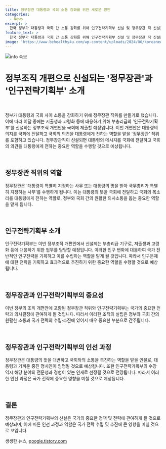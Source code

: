 ```yaml
---
title: 정무장관 대통령과 국회 소통 강화를 위한 새로운 방안
categories:
  - News
excerpt: >
  한국 정부가 대통령과 국회 간 소통 강화를 위해 인구전략기획부 신설 및 정무장관 직 신설을 포함한 조직 개편 계획을 국회에 제출할 예정이다. 이로써 대통령의 메시지 전달과 국회의 의견을 대통령에 전하는 역할을 담당할 정무장관이 신설될 전망이며, 후보자로는 의정 경험과 대통령에 가까운 중진 정치인이 예상된다. 벌써부터 후보자에 대한 관심과 논의가 벌어지고 있는 상황이다.
feature_text: >
  한국 정부가 대통령과 국회 간 소통 강화를 위해 인구전략기획부 신설 및 정무장관 직 신설을 포함한 조직 개편 계획을 국회에 제출할 예정이다. 이로써 대통령의 메시지 전달과 국회의 의견을 대통령에 전하는 역할을 담당할 정무장관이 신설될 전망이며, 후보자로는 의정 경험과 대통령에 가까운 중진 정치인이 예상된다. 벌써부터 후보자에 대한 관심과 논의가 벌어지고 있는 상황이다.
image: 'https://www.behealthy4u.com/wp-content/uploads/2024/06/koreanews.jpg'
---
```


<p><img src="https://www.behealthy4u.com/wp-content/uploads/2024/06/koreanews.jpg" alt="info 속보" /></p>

<h1 data-ke-size="size26">정부조직 개편으로 신설되는 '정무장관'과 '인구전략기획부' 소개</h1>

<p data-ke-size="size16">&nbsp;</p>

<p>정부가 대통령과 국회 사이 소통을 강화하기 위해 정무장관 직위를 만들기로 했습니다. 이에 따라 이달 중에는 저출생과 고령화 등에 대응하기 위해 부총리급의 '인구전략기획부'를 신설하는 정부조직 개편안을 국회에 제출할 예정입니다. 이번 개편안은 대통령의 의지를 국회에 전달하고 국회의 의견을 대통령에게 전하는 역할을 맡을 '정무장관' 직위를 포함하고 있습니다. 정무장관직이 신설되면 대통령의 메시지를 국회에 전달하고 국회의 의견을 대통령에게 전하는 중요한 역할을 수행할 것으로 예상됩니다.</p>

<p data-ke-size="size16">&nbsp;</p>

<h2 data-ke-size="size26">정무장관 직위의 역할</h2>

<p data-ke-size="size16">정무장관은 '대통령이 특별히 지정하는 사무 또는 대통령의 명을 받아 국무총리가 특별히 지정하는 사무'를 수행하게 됩니다. 이는 대통령의 뜻을 국회에 전달하고 국회의 목소리를 대통령에게 전하는 역할로, 정부와 국회 간의 원활한 의사소통을 돕는 중요한 역할을 맡게 됩니다.</p>

<p data-ke-size="size16">&nbsp;</p>

<h2 data-ke-size="size26">인구전략기획부 소개</h2>

<p data-ke-size="size16">인구전략기획부는 이번 정부조직 개편안에서 신설되는 부총리급 기구로, 저출생과 고령화 등에 대응하기 위한 업무를 담당할 예정입니다. 이러한 인구 변화에 대응하여 국가 전반적인 인구전략을 기획하고 이를 수립하는 역할을 맡게 될 것입니다. 따라서 인구문제에 대한 전략을 기획하고 효과적으로 추진하기 위한 중요한 역할을 수행할 것으로 예상됩니다.</p>

<p data-ke-size="size16">&nbsp;</p>

<h2 data-ke-size="size26">정무장관과 인구전략기획부의 중요성</h2>

<p data-ke-size="size16">이번 정부의 조직 개편안에 포함된 정무장관 직위와 인구전략기획부는 국가의 중요한 전략과 의사결정에 관여하게 될 것입니다. 따라서 이러한 조직의 설립은 정부와 국회 간의 원활한 소통과 국가 전략의 수립·추진에 있어서 매우 중요한 부분으로 간주됩니다.</p>

<p data-ke-size="size16">&nbsp;</p>

<h2 data-ke-size="size26">정무장관과 인구전략기획부의 인선 과정</h2>

<p data-ke-size="size16">정무장관은 대통령의 뜻을 대변하고 국회와의 소통을 촉진하는 역할을 맡을 인물로, 대통령과 가까운 중진 정치인이 임명될 것으로 예상됩니다. 또한 인구전략기획부의 수장 역시 해당 분야의 전문성과 경험이 있는 인재로 선정될 것으로 전망됩니다. 따라서 이러한 인선 과정은 국가 전략에 중요한 영향을 미칠 것으로 예상됩니다.</p>

<p data-ke-size="size16">&nbsp;</p>

<h2 data-ke-size="size26">결론</h2>

<p data-ke-size="size16">정무장관과 인구전략기획부의 신설은 국가의 중요한 정책 및 전략에 관여하게 될 것으로 예상되며, 이에 따른 인선 과정과 역할은 국가 전략 수립 및 추진에 큰 영향을 미칠 것으로 보입니다.</p>
생생한 뉴스, <a href="https://qoogle.tistory.com" rel="dofollow">qoogle.tistory.com</a>



